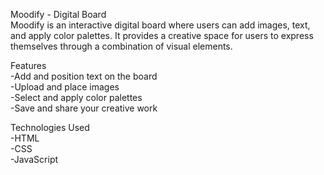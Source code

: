 Moodify - Digital Board         
Moodify is an interactive digital board where users can add images, text, and apply color palettes. It provides a creative space for users to express themselves through a combination of visual elements.

Features           
-Add and position text on the board    
-Upload and place images      
-Select and apply color palettes      
-Save and share your creative work      

Technologies Used   
-HTML      
-CSS      
-JavaScript         
